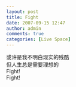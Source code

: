 ```yaml
---
layout: post
title: Fight
date: 2007-09-15 12:47
author: admin
comments: true
categories: [Live Space]
---
```

<div>或许是我不明白现实的残酷</div>
<div>但人生总是需要理想的</div>
<div>Fight! 
<div>Fight! </div></div>

